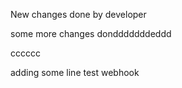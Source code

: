New changes done by developer

some more changes dondddddddeddd


cccccc


adding some line test webhook
